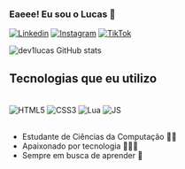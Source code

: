 ### Eaeee! Eu sou o Lucas 🖖


[![Linkedin](https://img.shields.io/badge/LinkedIn-0077B5?style=for-the-badge&logo=linkedin&logoColor=white)](https://www.linkedin.com/in/lucas-santos-5a4675227/)
[![Instagram](https://img.shields.io/badge/Instagram-E4405F?style=for-the-badge&logo=instagram&logoColor=white)](https://www.instagram.com/lucao_sb/)
[![TikTok](https://img.shields.io/badge/Tiktok-black?logo=tiktok)](https://www.tiktok.com/@devlucas_s)

![dev1lucas GitHub stats](https://github-readme-stats.vercel.app/api?username=dev1lucas&show_icons=true&theme=merko)

## Tecnologias que eu utilizo

<div style="display: inline_block"><br/>
    <img align="center" alt="HTML5" src="https://img.shields.io/badge/HTML5-E34F26?style=for-the-badge&logo=html5&logoColor=white">
    <img align="center" alt="CSS3" src="https://img.shields.io/badge/CSS3-1572B6?style=for-the-badge&logo=css3&logoColor=white">
    <img align="center" alt="Lua" src="https://img.shields.io/badge/Lua-2C2D72?style=for-the-badge&logo=lua&logoColor=white">
    <img align="center" alt="JS" src="https://img.shields.io/badge/JavaScript-323330?style=for-the-badge&logo=javascript&logoColor=F7DF1E">
</div><br/>

- Estudante de Ciências da Computação 👨‍🎓 <br/>
- Apaixonado por tecnologia 👨‍💻💓 <br/>
- Sempre em busca de aprender 🧠 <br/>

